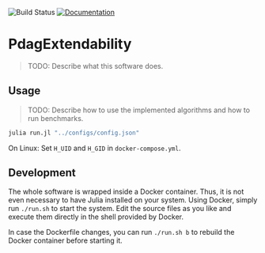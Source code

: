 ![Build Status](https://travis-ci.com/Malte311/PdagExtendability.svg?token=peoMTzKpBjcCaX8BZgzt&branch=master)
[![Documentation](https://img.shields.io/badge/docs-latest-blue)](https://malte311.github.io/PdagExtendability/)

# PdagExtendability
> TODO: Describe what this software does.

## Usage
> TODO: Describe how to use the implemented algorithms and how to run benchmarks.

```bash
julia run.jl "../configs/config.json"
```

On Linux: Set `H_UID` and `H_GID` in `docker-compose.yml`.

## Development
The whole software is wrapped inside a Docker container. Thus, it is not even
necessary to have Julia installed on your system. Using Docker, simply run
`./run.sh` to start the system. Edit the source files as you like and execute
them directly in the shell provided by Docker.

In case the Dockerfile changes, you can run `./run.sh b` to rebuild the
Docker container before starting it.